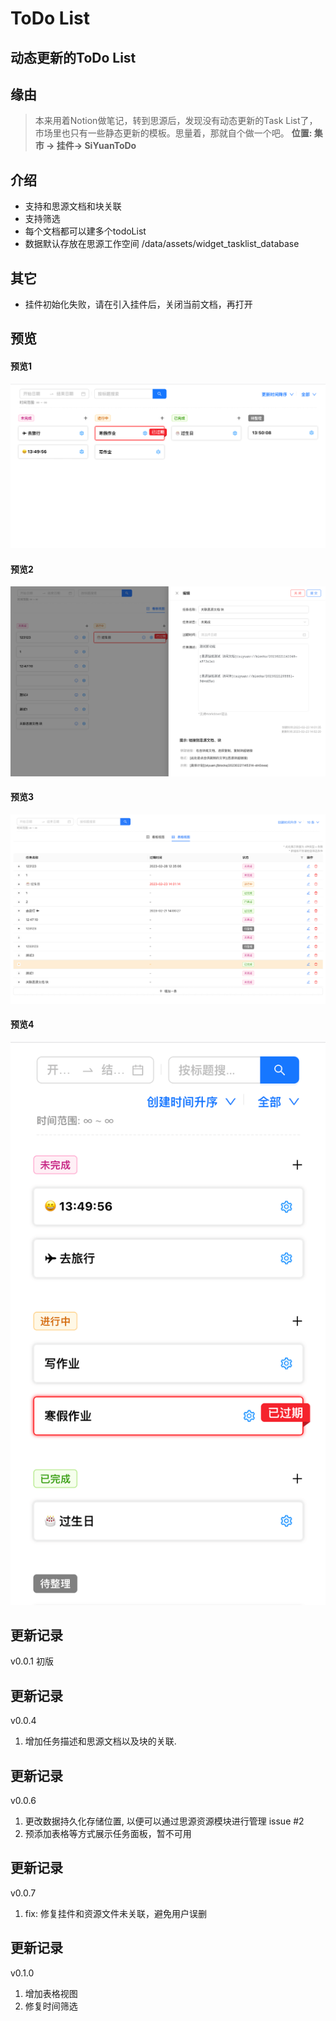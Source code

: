 # ToDo List

## 动态更新的ToDo List

## 缘由

> 本来用着Notion做笔记，转到思源后，发现没有动态更新的Task List了，市场里也只有一些静态更新的模板。思量着，那就自个做一个吧。 **位置: 集市 -> 挂件-> SiYuanToDo**

## 介绍

* 支持和思源文档和块关联
* 支持筛选
* 每个文档都可以建多个todoList
* 数据默认存放在思源工作空间 /data/assets/widget_tasklist_database

## 其它

* 挂件初始化失败，请在引入挂件后，关闭当前文档，再打开

## 预览

#### 预览1

![preview](https://github.com/KarlKaijie/SiYuanToDo/blob/main/preview/preview.png)

#### 预览2

![preview2](https://github.com/KarlKaijie/SiYuanToDo/blob/main/preview/3.png)

#### 预览3

![preview3](https://github.com/KarlKaijie/SiYuanToDo/blob/main/preview/4.png)

#### 预览4

![preview4](https://github.com/KarlKaijie/SiYuanToDo/blob/main/preview/5.png)

## 更新记录

v0.0.1 初版

## 更新记录

v0.0.4

1. 增加任务描述和思源文档以及块的关联.

## 更新记录

v0.0.6

1. 更改数据持久化存储位置, 以便可以通过思源资源模块进行管理 issue #2
2. 预添加表格等方式展示任务面板，暂不可用

## 更新记录

v0.0.7

1. fix: 修复挂件和资源文件未关联，避免用户误删

## 更新记录

v0.1.0

1. 增加表格视图
2. 修复时间筛选
